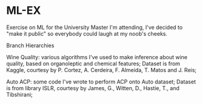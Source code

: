 # ML-EX

Exercise on ML for the University Master I'm attending, I've decided to "make it public" so everybody could laugh at my noob's cheeks.

Branch Hierarchies

Wine Quality: various algorithms I've used to make inference about wine quality, based on organoleptic and chemical features; Dataset is from Kaggle, courtesy by P. Cortez, A. Cerdeira, F. Almeida, T. Matos and J. Reis;

Auto ACP: some code I've wrote to perform ACP onto Auto dataset; Dataset is from library ISLR, courtesy by James, G., Witten, D., Hastie, T., and Tibshirani;

